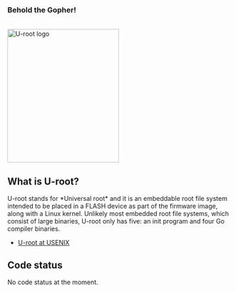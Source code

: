 <div class="lazy center">
	<h3>Behold the Gopher!</h3><br>
  <img src="img/u-root-logo.png" alt="U-root logo" width="250" height="300"></img>
</div>

## What is U-root?

<p class="content">
	U-root stands for *Universal root* and it is an embeddable root file system intended to be placed in a FLASH device as part  of the firmware image, along with a Linux kernel. Unlikely most embedded root file systems, 
    which consist of large binaries, U-root only has five: an init program and four Go compiler binaries.
</p>

* [U-root at USENIX](news#usenix-2015-materials)

<h2>Code status</h2>
<div class="lazy">
	No code status at the moment.
</div>

